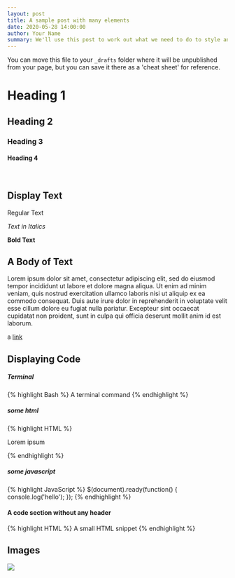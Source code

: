 ```yaml
---
layout: post
title: A sample post with many elements
date: 2020-05-28 14:00:00
author: Your Name
summary: We'll use this post to work out what we need to do to style an individual posts... let's get going!
---
```


You can move this file to your `_drafts` folder where it will be unpublished from your page, but you can save it there as a 'cheat sheet' for reference.

# Heading 1
## Heading 2
### Heading 3
#### Heading 4

<br>

## Display Text


Regular Text

_Text in Italics_

**Bold Text**

## A Body of Text

Lorem ipsum dolor sit amet, consectetur adipiscing elit, sed do eiusmod tempor incididunt ut labore et dolore magna aliqua. Ut enim ad minim veniam, quis nostrud exercitation ullamco laboris nisi ut aliquip ex ea commodo consequat. Duis aute irure dolor in reprehenderit in voluptate velit esse cillum dolore eu fugiat nulla pariatur. Excepteur sint occaecat cupidatat non proident, sunt in culpa qui officia deserunt mollit anim id est laborum.

a [link](#)

## Displaying Code

##### Terminal
{% highlight Bash %}
A terminal command
{% endhighlight %}

##### some html
{% highlight HTML %}
<div class="container py5">
  <p>Lorem ipsum</p>
</div>
{% endhighlight %}

##### some javascript
{% highlight JavaScript %}
$(document).ready(function() {
  console.log('hello');
});
{% endhighlight %}

#### A code section without any header
<div class="no-select-button">
{% highlight HTML %}
<span>A small HTML snippet</span>
{% endhighlight %}
</div>

## Images
<img src="https://jekyllrb.com/img/logo-2x.png" class="img-fluid"/>
